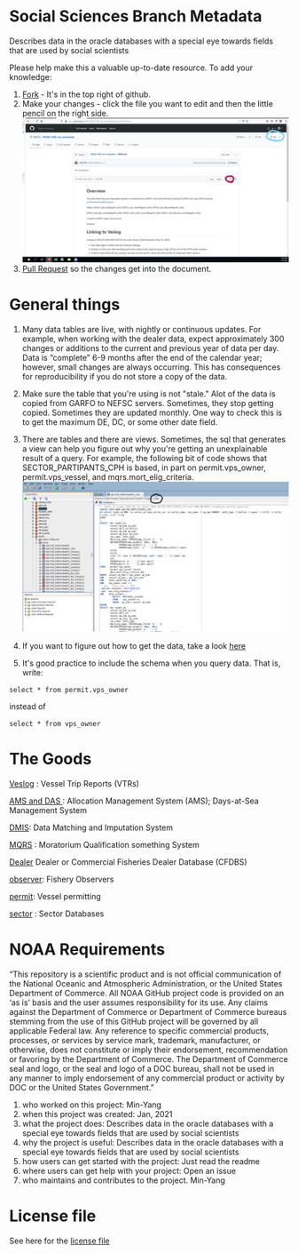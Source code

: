 # Social Sciences Branch Metadata
Describes data in the oracle databases with a special eye towards fields that are used by social scientists

Please help make this a valuable up-to-date resource.  To add your knowledge:
1.   [Fork](https://docs.github.com/en/github/getting-started-with-github/fork-a-repo) - It's in the top right of github.
1.   Make your changes  - click the file you want to edit and then the little pencil on the right side.  ![Here's a picture](/figures/fork_edit.jpg)
1.   [Pull Request](https://docs.github.com/en/github/collaborating-with-issues-and-pull-requests/creating-a-pull-request-from-a-fork) so the changes get into the document.



# General things

1.  Many data tables are live, with nightly or continuous updates. For example, when working with the  dealer data, expect approximately 300 changes or additions to the current and previous year of data per day. Data is “complete” 6-9 months after the end of the calendar year; however, small changes are always occurring.
This has consequences for reproducibility if you do not store a copy of the data.

1.  Make sure the table that you're using is not "stale."  Alot of the data is copied from GARFO to NEFSC servers. Sometimes, they stop getting copied. Sometimes they are updated monthly. One way to check this is to get the maximum DE, DC, or some other date field.

1.  There are tables and there are views.  Sometimes, the sql that generates a view can help you figure out why you're getting an unexplainable result of a query. For example, the following bit of code shows that SECTOR_PARTIPANTS_CPH is based, in part on permit.vps_owner, permit.vps_vessel, and mqrs.mort_elig_criteria.
![sql picture](/figures/sql.png)

1.  If you want to figure out how to get the data, take a look [here](https://github.com/NEFSC/READ-SSB-Lee-project-templates)

1.  It's good practice to include the schema when you query data. That is, write:
```
select * from permit.vps_owner
```
instead of 
```
select * from vps_owner

```
# The Goods

[Veslog](veslog.md) : Vessel Trip Reports (VTRs)

[AMS and DAS ](AMS_DAS.md) : Allocation Management System (AMS); Days-at-Sea Management System

[DMIS](DMIS.md): Data Matching and Imputation System

[MQRS](MQRS.md) : Moratorium Qualification something System

[Dealer](dealer.md) Dealer or Commercial Fisheries Dealer Database (CFDBS)

[observer](observer.md): Fishery Observers

[permit](permit.md): Vessel permitting

[sector](sector.md) : Sector Databases


# NOAA Requirements
“This repository is a scientific product and is not official communication of the National Oceanic and Atmospheric Administration, or the United States Department of Commerce. All NOAA GitHub project code is provided on an ‘as is’ basis and the user assumes responsibility for its use. Any claims against the Department of Commerce or Department of Commerce bureaus stemming from the use of this GitHub project will be governed by all applicable Federal law. Any reference to specific commercial products, processes, or services by service mark, trademark, manufacturer, or otherwise, does not constitute or imply their endorsement, recommendation or favoring by the Department of Commerce. The Department of Commerce seal and logo, or the seal and logo of a DOC bureau, shall not be used in any manner to imply endorsement of any commercial product or activity by DOC or the United States Government.”


1. who worked on this project:  Min-Yang
1. when this project was created: Jan, 2021 
1. what the project does: Describes data in the oracle databases with a special eye towards fields that are used by social scientists
1. why the project is useful:  Describes data in the oracle databases with a special eye towards fields that are used by social scientists
1. how users can get started with the project: Just read the readme
1. where users can get help with your project:  Open an issue
1. who maintains and contributes to the project. Min-Yang

# License file
See here for the [license file](https://github.com/minyanglee/READ-SSB-Lee-metadata/blob/main/License.txt)
